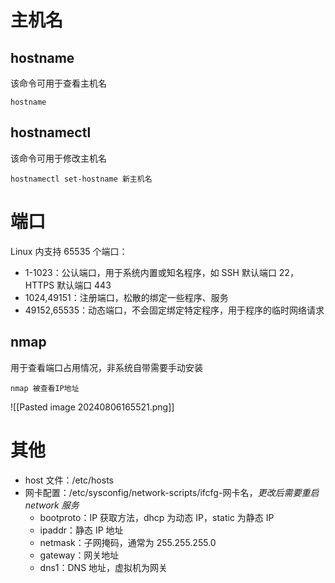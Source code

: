 
# 主机名
## hostname

该命令可用于查看主机名

```shell
hostname
```
## hostnamectl

该命令可用于修改主机名

```shell
hostnamectl set-hostname 新主机名
```
# 端口

Linux 内支持 65535 个端口：
* 1-1023：公认端口，用于系统内置或知名程序，如 SSH 默认端口 22，HTTPS 默认端口 443
* 1024,49151：注册端口，松散的绑定一些程序、服务
* 49152,65535：动态端口，不会固定绑定特定程序，用于程序的临时网络请求
## nmap

用于查看端口占用情况，非系统自带需要手动安装

```shell
nmap 被查看IP地址
```

![[Pasted image 20240806165521.png]]

# 其他

* host 文件：/etc/hosts
* 网卡配置：/etc/sysconfig/network-scripts/ifcfg-网卡名，*更改后需要重启 network 服务*
    * bootproto：IP 获取方法，dhcp 为动态 IP，static 为静态 IP
    * ipaddr：静态 IP 地址
    * netmask：子网掩码，通常为 255.255.255.0
    * gateway：网关地址
    * dns1：DNS 地址，虚拟机为网关
